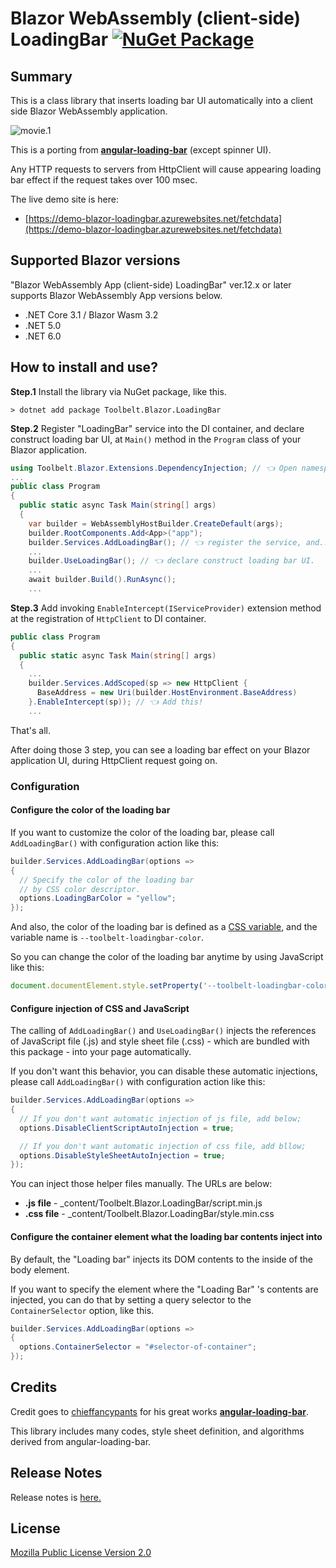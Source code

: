 # Blazor WebAssembly (client-side) LoadingBar [![NuGet Package](https://img.shields.io/nuget/v/Toolbelt.Blazor.LoadingBar.svg)](https://www.nuget.org/packages/Toolbelt.Blazor.LoadingBar/)

## Summary

This is a class library that inserts loading bar UI automatically into a client side Blazor WebAssembly application.

![movie.1](https://raw.githubusercontent.com/jsakamoto/Toolbelt.Blazor.LoadingBar/master/.assets/movie-001.gif)

This is a porting from [**angular-loading-bar**](https://github.com/chieffancypants/angular-loading-bar) (except spinner UI).

Any HTTP requests to servers from HttpClient will cause appearing loading bar effect if the request takes over 100 msec.

The live demo site is here:

- [https://demo-blazor-loadingbar.azurewebsites.net/fetchdata](https://demo-blazor-loadingbar.azurewebsites.net/fetchdata)

## Supported Blazor versions

"Blazor WebAssembly App (client-side) LoadingBar" ver.12.x or later supports Blazor WebAssembly App versions below.

- .NET Core 3.1 / Blazor Wasm 3.2
- .NET 5.0 
- .NET 6.0 

## How to install and use?

**Step.1** Install the library via NuGet package, like this.

```shell
> dotnet add package Toolbelt.Blazor.LoadingBar
```

**Step.2** Register "LoadingBar" service into the DI container, and declare construct loading bar UI, at `Main()` method in the `Program` class of your Blazor application.

```csharp
using Toolbelt.Blazor.Extensions.DependencyInjection; // 👈 Open namespace, and...
...
public class Program
{
  public static async Task Main(string[] args)
  {
    var builder = WebAssemblyHostBuilder.CreateDefault(args);
    builder.RootComponents.Add<App>("app");
    builder.Services.AddLoadingBar(); // 👈 register the service, and...
    ...
    builder.UseLoadingBar(); // 👈 declare construct loading bar UI.
    ...
    await builder.Build().RunAsync();
    ...
```

**Step.3** Add invoking `EnableIntercept(IServiceProvider)` extension method at the registration of `HttpClient` to DI container.

```csharp
public class Program
{
  public static async Task Main(string[] args)
  {
    ...
    builder.Services.AddScoped(sp => new HttpClient { 
      BaseAddress = new Uri(builder.HostEnvironment.BaseAddress) 
    }.EnableIntercept(sp)); // 👈 Add this!
    ...
```

That's all.

After doing those 3 step, you can see a loading bar effect on your Blazor application UI, during HttpClient request going on.

### Configuration

#### Configure the color of the loading bar

If you want to customize the color of the loading bar, please call `AddLoadingBar()` with configuration action like this:

```csharp
builder.Services.AddLoadingBar(options =>
{
  // Specify the color of the loading bar
  // by CSS color descriptor.
  options.LoadingBarColor = "yellow";
});
```

And also, the color of the loading bar is defined as a [CSS variable](https://developer.mozilla.org/en-US/docs/Web/CSS/Using_CSS_custom_properties), and the variable name is `--toolbelt-loadingbar-color`.

So you can change the color of the loading bar anytime by using JavaScript like this:

```js
document.documentElement.style.setProperty('--toolbelt-loadingbar-color', '#ff00dc')
```


#### Configure injection of CSS and JavaScript

The calling of `AddLoadingBar()` and `UseLoadingBar()` injects the references of JavaScript file (.js) and style sheet file (.css) - which are bundled with this package - into your page automatically.

If you don't want this behavior, you can disable these automatic injections, please call `AddLoadingBar()` with configuration action like this:

```csharp
builder.Services.AddLoadingBar(options =>
{
  // If you don't want automatic injection of js file, add below;
  options.DisableClientScriptAutoInjection = true;

  // If you don't want automatic injection of css file, add bllow;
  options.DisableStyleSheetAutoInjection = true;
});
```

You can inject those helper files manually. The URLs are below:

- **.js file** - _content/Toolbelt.Blazor.LoadingBar/script.min.js
- **.css file** - _content/Toolbelt.Blazor.LoadingBar/style.min.css

#### Configure the container element what the loading bar contents inject into

By default, the "Loading bar" injects its DOM contents to the inside of the body element.

If you want to specify the element where the "Loading Bar" 's contents are injected, you can do that by setting a query selector to the `ContainerSelector` option, like this.

```csharp
builder.Services.AddLoadingBar(options =>
{
  options.ContainerSelector = "#selector-of-container";
});
```


## Credits

Credit goes to [chieffancypants](https://github.com/chieffancypants) for his great works [**angular-loading-bar**](https://github.com/chieffancypants/angular-loading-bar).

This library includes many codes, style sheet definition, and algorithms derived from angular-loading-bar.

## Release Notes

Release notes is [here.](https://github.com/jsakamoto/Toolbelt.Blazor.LoadingBar/blob/master/RELEASE-NOTES.txt)

## License

[Mozilla Public License Version 2.0](https://github.com/jsakamoto/Toolbelt.Blazor.LoadingBar/blob/master/LICENSE)
